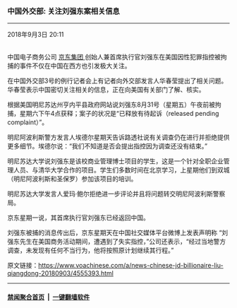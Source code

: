 ### 中国外交部: 关注刘强东案相关信息
------------------------

<div class="published">
 <span class="date" title="中国时间">
  <time datetime="2018-09-03T20:11:24+08:00">
   2018年9月3日 20:11
  </time>
 </span>
</div>
<br/>
<div class="wsw">
 <p>
  中国电子商务公司
  <a class="wsw__a" href="http://www.jd.com/" target="_blank">
   京东集团
  </a>
  创始人兼首席执行官刘强东在美国因性犯罪指控被拘捕的事件不仅在中国在西方也引发极大关注。
 </p>
 <p>
  在中国外交部3号的例行记者会上有记者向外交部发言人华春莹提出了相关问题。华春莹表示中国密切关注相关的信息，正在向美国有关部门了解、核实。
 </p>
 <p>
  根据美国明尼苏达州亨内平县政府网站说刘强东8月31号（星期五）午夜前被拘捕，星期六下午4点获释；案子的状况是“已释放有待起诉（released pending complaint）”。
 </p>
 <p>
  明尼阿波利斯警方发言人埃德尔星期天告诉路透社说有关调查仍在进行并拒绝提供更多细节。埃德尔说：“我们不知道是否会提出指控因为调查还没有结束。”
 </p>
 <p>
  明尼苏达大学说刘强东是该校商业管理博士项目的学生，这是一个针对全职企业管理人员、与清华大学合作的项目。学生们多数时间在北京学习，上星期他们到双城（明尼阿波利斯和圣保罗）参加该项目的培训。
 </p>
 <p>
  明尼苏达大学发言人爱玛·鲍尔拒绝进一步评论并且将问题转交明尼阿波利斯警察局。
 </p>
 <p>
  京东星期一说，其首席执行官刘强东已经返回中国。
 </p>
 <p>
  刘强东被捕的消息传出后，京东星期天在中国社交媒体平台微博上发表声明称 “刘强东先生在美国商务活动期间，遭遇到了失实指控，”公司还表示，“经过当地警方调查，未发现有任何不当行为，他将按照原计划继续其行程。”
 </p>
</div>

原文链接：https://www.voachinese.com/a/news-chinese-jd-billionaire-liu-qiangdong-20180903/4555393.html


------------------------
#### [禁闻聚合首页](https://github.com/gfw-breaker/banned-news/blob/master/README.md) &nbsp;|&nbsp;  [一键翻墙软件](https://github.com/gfw-breaker/nogfw/blob/master/README.md)